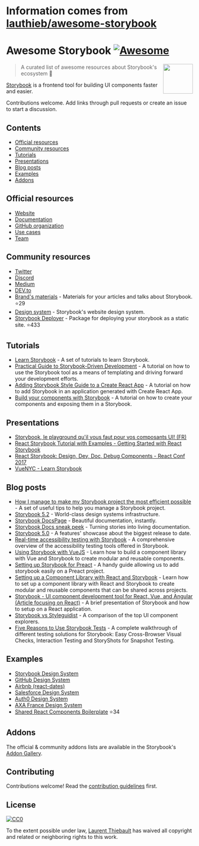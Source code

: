 # Information comes from [lauthieb/awesome-storybook](https://github.com/lauthieb/awesome-storybook)
# Awesome Storybook [![Awesome](https://awesome.re/badge.svg)](https://awesome.re)

[<img src="storybook-logo.svg" align="right" width="80">](https://storybook.js.org)

> A curated list of awesome resources about Storybook's ecosystem :art:

[Storybook](https://storybook.js.org) is a frontend tool for building UI components faster and easier.

Contributions welcome. Add links through pull requests or create an issue to start a discussion.

## Contents

- [Official resources](#official-resources)
- [Community resources](#community-resources)
- [Tutorials](#tutorials)
- [Presentations](#presentations)
- [Blog posts](#blog-posts)
- [Examples](#examples)
- [Addons](#addons)

## Official resources

- [Website](https://storybook.js.org)
- [Documentation](https://storybook.js.org/docs/basics/introduction/)
- [GitHub organization](https://github.com/storybookjs)
- [Use cases](https://storybook.js.org/use-cases/)
- [Team](https://storybook.js.org/team/)

## Community resources

- [Twitter](https://twitter.com/storybookjs)
- [Discord](https://discordapp.com/invite/UUt2PJb)
- [Medium](https://medium.com/storybookjs)
- [DEV.to](https://dev.to/t/storybook)
- [Brand's materials](https://github.com/storybookjs/brand) - Materials for your articles and talks about Storybook. :star:29
- [Design system](https://storybooks-official.netlify.com) - Storybook's website design system.
- [Storybook Deployer](https://github.com/storybookjs/storybook-deployer) - Package for deploying your storybook as a static site. :star:433

## Tutorials

- [Learn Storybook](https://www.learnstorybook.com/) - A set of tutorials to learn Storybook.
- [Practical Guide to Storybook-Driven Development](https://dzone.com/articles/practical-guide-to-storybook-driven-development) - A tutorial on how to use the Storybook tool as a means of templating and driving forward your development efforts.
- [Adding Storybook Style Guide to a Create React App](https://www.youtube.com/watch?v=va-JzrmaiUM) - A tutorial on how to add Storybook in an application generated with Create React App.
- [Build your components with Storybook](https://www.youtube.com/watch?v=_jttw14T52o) - A tutorial on how to create your components and exposing them in a Storybook.

## Presentations

- [Storybook, le playground qu'il vous faut pour vos composants UI! (FR)](https://www.youtube.com/watch?v=zMpSwo03aKo)
- [React Storybook Tutorial with Examples - Getting Started with React Storybook](https://www.youtube.com/watch?v=E2c183LS4lA)
- [React Storybook: Design, Dev, Doc, Debug Components - React Conf 2017](https://www.youtube.com/watch?v=PF0Vi-iIyoo)
- [VueNYC - Learn Storybook](https://www.youtube.com/watch?v=XN398jfTwQI)

## Blog posts

- [How I manage to make my Storybook project the most efficient possible](https://dev.to/loicgoyet/how-i-manage-to-make-my-storybook-project-the-most-efficient-possible-2d8o) - A set of useful tips to help you manage a Storybook project.
- [Storybook 5.2](https://medium.com/storybookjs/storybook-5-2-794958b9b111) - World-class design systems infrastructure.
- [Storybook DocsPage](https://medium.com/storybookjs/storybook-docspage-e185bc3622bf) - Beautiful documentation, instantly.
- [Storybook Docs sneak peek](https://medium.com/storybookjs/storybook-docs-sneak-peak-5be78445094a) - Turning stories into living documentation.
- [Storybook 5.0](https://medium.com/storybookjs/storybook-5-0-db1d0f9c83b8) - A features' showcase about the biggest release to date.
- [Real-time accessibility testing with Storybook](https://medium.com/storybookjs/instant-accessibility-qa-linting-in-storybook-4a474b0f5347) - A comprehensive overview of the accessibility testing tools offered in Storybook.
- [Using Storybook with VueJS](https://auth0.com/blog/using-storybook-with-vuejs/) - Learn how to build a component library with Vue and Storybook to create modular and reusable components.
- [Setting up Storybook for Preact](https://www.iamdeveloper.com/blog/2018-09-02-setting-up-storybook-for-preact/) - A handy guide allowing us to add storybook easily on a Preact project.
- [Setting up a Component Library with React and Storybook](https://auth0.com/blog/setting-up-a-component-library-with-react-and-storybook/) - Learn how to set up a component library with React and Storybook to create modular and reusable components that can be shared across projects.
- [Storybook - UI component development tool for React, Vue, and Angular (Article focusing on React)](https://dev.to/madhusudhansrinivas/storybook---ui-component-development-tool-for-react-vue-and-angular-article-focusing-on-react-29od) - A brief presentation of Storybook and how to setup on a React application.
- [Storybook vs Styleguidist](https://blog.hichroma.com/storybook-vs-styleguidist-2bd93d6dcc06) - A comparison of the top UI component explorers.
- [Five Reasons to Use Storybook Tests](https://spin.atomicobject.com/2017/11/20/storybook-tests-react/) - A complete walkthrough of different testing solutions for Storybook: Easy Cross-Browser Visual Checks, Interaction Testing and StoryShots for Snapshot Testing.

## Examples

- [Storybook Design System](https://storybooks-official.netlify.com)
- [GitHub Design System](https://primer.github.io/storybook/)
- [Airbnb (react-dates)](https://airbnb.io/react-dates/)
- [Salesforce Design System](https://mashmatrix.github.io/react-lightning-design-system/)
- [Auth0 Design System](https://auth0-cosmos.now.sh/sandbox/)
- [AXA France Design System](https://axaguildev.github.io/react-toolkit/v1.1.0/storybook/)
- [Shared React Components Boilerplate](https://github.com/shared-components/shared-react-components-example) :star:34

## Addons

The official & community addons lists are available in the Storybook's [Addon Gallery](https://storybook.js.org/docs/addons/addon-gallery/).

## Contributing

Contributions welcome! Read the [contribution guidelines](CONTRIBUTING.md) first.

## License

[![CC0](http://mirrors.creativecommons.org/presskit/buttons/88x31/svg/cc-zero.svg)](https://creativecommons.org/publicdomain/zero/1.0/)

To the extent possible under law, [Laurent Thiebault](https://lauthieb.github.io) has waived all copyright and related or neighboring rights to this work.

